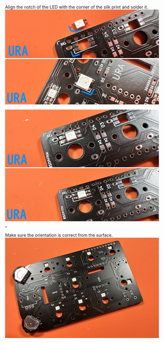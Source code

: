 Align the notch of the LED with the corner of the silk print and solder it.  
![](img/IMG_4986.jpg)    
![](img/IMG_4997.jpg)    
    
![](img/IMG_4987.jpg)     
![](img/IMG_4989.jpg)    。  

Make sure the orientation is correct from the surface.
![](img/IMG_4990.jpg)  

